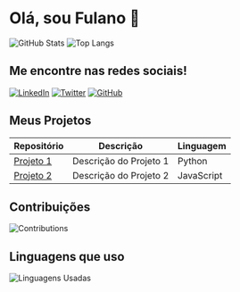 # Olá, sou Fulano 👋

![GitHub Stats](https://github-readme-stats.vercel.app/api?username=fulano&show_icons=true&count_private=true&hide=prs&hide_title=true)
![Top Langs](https://github-readme-stats.vercel.app/api/top-langs/?username=fulano&layout=compact)

## Me encontre nas redes sociais!

[![LinkedIn](https://img.shields.io/badge/LinkedIn-0A66C2?logo=linkedin&logoColor=white)](https://www.linkedin.com/in/fulano/)
[![Twitter](https://img.shields.io/badge/Twitter-1DA1F2?logo=twitter&logoColor=white)](https://twitter.com/fulano)
[![GitHub](https://img.shields.io/badge/GitHub-181717?logo=github&logoColor=white)](https://github.com/fulano)

## Meus Projetos

| Repositório       | Descrição                          | Linguagem   |
| ----------------- | ----------------------------------- | ----------- |
| [Projeto 1](https://github.com/fulano/projeto-1) | Descrição do Projeto 1             | Python      |
| [Projeto 2](https://github.com/fulano/projeto-2) | Descrição do Projeto 2             | JavaScript  |

## Contribuições

![Contributions](https://github-contribution-grid-sigma-five.vercel.app/api/?username=fulano)

## Linguagens que uso

![Linguagens Usadas](https://github-readme-stats.vercel.app/api/top-langs/?username=fulano&layout=compact)



